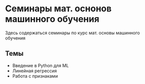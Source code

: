 # Семинары мат. оснонов машинного обучения

Здесь содержаться семинары по курс мат. основы машинного обучения

## Темы

- Введение в Python для ML
- Линейная регрессия
- Работа с признаками
